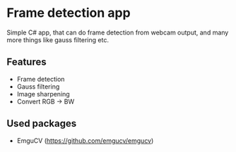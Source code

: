 # Frame detection app
 Simple C# app, that can do frame detection from webcam output, and many more things like gauss filtering etc.
 
## Features
- Frame detection
- Gauss filtering
- Image sharpening
- Convert RGB -> BW

## Used packages
- EmguCV (https://github.com/emgucv/emgucv)
